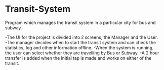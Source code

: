 # Transit-System
Program which manages the transit system in a particular city for bus and subway. 

-The UI for the project is divided into 2 screens, the Manager and the User.
-The manager decides when to start the transit system and can check the statistics, log and other information offline.
-When the system is running, the user can select whether they are travelling by Bus or Subway.
-A 2 hour transfer is added when the initial tap is made and works on either of the transit.
